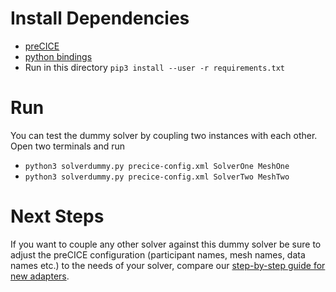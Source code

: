 # Install Dependencies

* [preCICE](https://github.com/precice/precice)
* [python bindings](https://github.com/precice/python-bindings)
* Run in this directory `pip3 install --user -r requirements.txt`

# Run

You can test the dummy solver by coupling two instances with each other. Open two terminals and run
 * `python3 solverdummy.py precice-config.xml SolverOne MeshOne`
 * `python3 solverdummy.py precice-config.xml SolverTwo MeshTwo`

# Next Steps

If you want to couple any other solver against this dummy solver be sure to adjust the preCICE configuration (participant names, mesh names, data names etc.) to the needs of your solver, compare our [step-by-step guide for new adapters](https://github.com/precice/precice/wiki/Adapter-Example).
